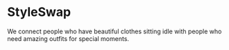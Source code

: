 # StyleSwap
We connect people who have beautiful clothes sitting idle with people who need amazing outfits for special moments.
